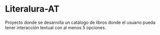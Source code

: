 # Literalura-AT
Proyecto donde se desarrolla un catálogo de libros donde el usuario pueda tener interacción textual con al menos 5 opciones.
